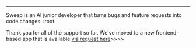 <p align="center">
    <imgsrc="https://github.com/sweepai/sweep/assets/26889185/39d500fc-9276-402c-9ec7-3e61f57ad233">
</p>

---

<C>Sweep</c> is an AI junior developer that turns bugs and feature requests into code changes. :root

Thank you for all of the support so far.
We've moved to a new frontend-based app that is available [via request here](https://form.typeform.com/to/wliuvyWE)>>>>
